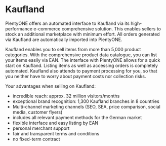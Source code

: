 # Kaufland

<div class="container-toc"></div>

PlentyONE offers an automated interface to Kaufland via its high-performance e-commerce comprehensive solution. This enables sellers to stock an additional marketplace with minimum effort. All orders generated via Kaufland are automatically imported into PlentyONE.

Kaufland enables you to sell items from more than 5,000 product categories. With the comprehensive product data catalogue, you can list your items easily via EAN. The interface with PlentyONE allows for a quick start on Kaufland. Listing items as well as accessing orders is completely automated. Kaufland also attends to payment processing for you, so that you neither have to worry about payment costs nor collection risks.

Your advantages when selling on Kaufland:

* incredible reach: approx. 32 million visitors/months
* exceptional brand recognition: 1,300 Kaufland branches in 8 countries
* Multi-channel marketing channels (SEO, SEA, price comparison, social media, customer flyers)
* includes all relevant payment methods for the German market
* flexible interface and easy listing by EAN
* personal merchant support
* fair and transparent terms and conditions
* no fixed-term contract
